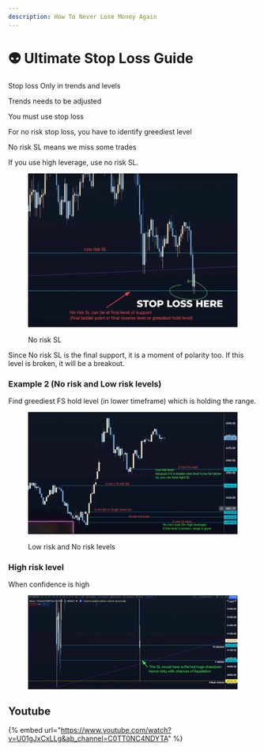 ```yaml
---
description: How To Never Lose Money Again
---
```


# 👽 Ultimate Stop Loss Guide

Stop loss Only in trends and levels

Trends needs to be adjusted

You must use stop loss

For no risk stop loss, you have to identify greediest level

No risk SL means we miss some trades

If you use high leverage, use no risk SL.

<figure><img src="../.gitbook/assets/image (13) (1).png" alt=""><figcaption><p>No risk SL</p></figcaption></figure>

Since No risk SL is the final support, it is a moment of polarity too. If this level is broken, it will be a breakout.

### Example 2 (No risk and Low risk levels)

Find greediest FS hold level (in lower timeframe) which is holding the range.

<figure><img src="../.gitbook/assets/image (18).png" alt=""><figcaption><p>Low risk and No risk levels</p></figcaption></figure>

### High risk level

When confidence is high

<figure><img src="../.gitbook/assets/image (2).png" alt=""><figcaption></figcaption></figure>

## Youtube

{% embed url="https://www.youtube.com/watch?v=U01gJxCxLLg&ab_channel=C0TT0NC4NDYTA" %}
